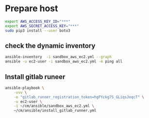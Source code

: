 # Prepare host

```bash
export AWS_ACCESS_KEY_ID="***"
export AWS_SECRET_ACCESS_KEY="***"
sudo pip3 install --user boto3
```

## check the dynamic inventory

```bash
ansible-inventory  -i sandbox_aws_ec2.yml --graph
ansible -u ec2-user -i sandbox_aws_ec2.yml -m ping all

```

## Install gitlab runeer

```bash
ansible-playbook \
    -vvv \
    -e "gitlab_runner_registration_token=hgFYckg7S_GLiqsJoqcT" \
    -u ec2-user \
    -i ~/cm/ansible/sandbox_aws_ec2.yml \
    ~/cm/ansible/install_gitlab_runner.yml
```

